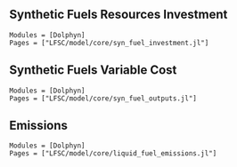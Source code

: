 ## Synthetic Fuels Resources Investment
```@autodocs
Modules = [Dolphyn]
Pages = ["LFSC/model/core/syn_fuel_investment.jl"]
```

## Synthetic Fuels Variable Cost
```@autodocs
Modules = [Dolphyn]
Pages = ["LFSC/model/core/syn_fuel_outputs.jl"]
```

## Emissions
```@autodocs
Modules = [Dolphyn]
Pages = ["LFSC/model/core/liquid_fuel_emissions.jl"]
```